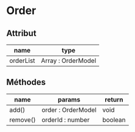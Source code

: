 # Order

## Attribut

| name | type
| --- | ---
| orderList | Array : OrderModel

## Méthodes

| name | params | return
| --- | --- | ---
| add() | order : OrderModel | void 
| remove() | orderId : number | boolean 



